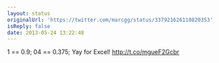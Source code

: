 ```yaml
---
layout: status
originalUrl: 'https://twitter.com/marcgg/status/337921626110820353'
isReply: false
date: 2013-05-24 13:22:48
---
```


1 == 0.9; 04 == 0.375; Yay for Excel!  http://t.co/mgueF2Gcbr
